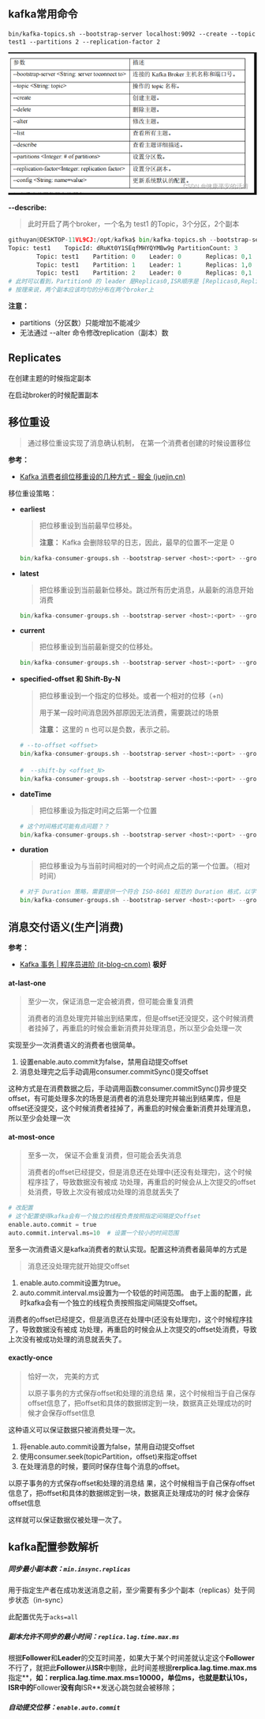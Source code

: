 ## kafka常用命令

```shell
bin/kafka-topics.sh --bootstrap-server localhost:9092 --create --topic test1 --partitions 2 --replication-factor 2
```

![tmp6D5D](../../../../resource/tmp6D5D.png)

**--describe:**

> 此时开启了两个broker，一个名为 test1 的Topic，3个分区，2个副本

```python
githuyan@DESKTOP-11VL9CJ:/opt/kafka$ bin/kafka-topics.sh --bootstrap-server localhost:9092 --describe
Topic: test1    TopicId: dRuKt0Y1SEqfMHYQYMBw9g PartitionCount: 3       ReplicationFactor: 2    Configs: segment.bytes=1073741824
        Topic: test1    Partition: 0    Leader: 0       Replicas: 0,1   Isr: 0,1
        Topic: test1    Partition: 1    Leader: 1       Replicas: 1,0   Isr: 1,0
        Topic: test1    Partition: 2    Leader: 0       Replicas: 0,1   Isr: 0,1
# 此时可以看到，Partition0 的 leader 是Replicas0,ISR顺序是 [Replicas0,Replicas1]
# 按理来说，两个副本应该均匀的分布在两个broker上
```





**注意：**

- partitions（分区数）只能增加不能减少
- 无法通过 --alter 命令修改replication（副本）数



## Replicates

在创建主题的时候指定副本

在启动broker的时候配置副本



## 移位重设

> 通过移位重设实现了消息确认机制， 在第一个消费者创建的时候设置移位

**参考：**

- [Kafka 消费者组位移重设的几种方式 - 掘金 (juejin.cn)](https://juejin.cn/post/7034447850066935844) 

移位重设策略：

- **earliest**

  > 把位移重设到当前最早位移处。
  >
  > **注意：**  Kafka 会删除较早的日志，因此，最早的位置不一定是 0

  ```python
  bin/kafka-consumer-groups.sh --bootstrap-server <host>:<port> --group <group_id> --reset-offsets --all-topics --to-earliest –execute
  ```

- **latest**

  > 把位移重设到当前最新位移处。跳过所有历史消息，从最新的消息开始消费

  ```python
  bin/kafka-consumer-groups.sh --bootstrap-server <host>:<port> --group <group_id> --reset-offsets --all-topics --to-latest –execute
  ```

- **current**

  > 把位移重设到当前最新提交的位移处。

  ```python
  bin/kafka-consumer-groups.sh --bootstrap-server <host>:<port> --group <group_id> --reset-offsets --all-topics --to-current –execute
  ```

- **specified-offset  和  Shift-By-N**

  > 把位移重设到一个指定的位移处。或者一个相对的位移（+n)
  >
  > 用于某一段时间消息因外部原因无法消费，需要跳过的场景
  >
  > **注意：** 这里的 n 也可以是负数，表示之前。

  ```python
  # --to-offset <offset>
  bin/kafka-consumer-groups.sh --bootstrap-server <host>:<port> --group <group_id> --reset-offsets --all-topics --to-offset 100 –execute
      
  #  --shift-by <offset_N>
  bin/kafka-consumer-groups.sh --bootstrap-server <host>:<port> --group <group_id> --reset-offsets --all-topics --to-shift-by -100 –execute
  ```

- **dateTime** 

  > 把位移重设为指定时间之后第一个位置

  ```python
  # 这个时间格式可能有点问题？？
  bin/kafka-consumer-groups.sh --bootstrap-server <host>:<port> --group <group_id> --reset-offsets --all-topics --to-datetime 2021-11-25T20:00:00.000 –execute
  ```

- **duration**

  > 把位移重设为与当前时间相对的一个时间点之后的第一个位置。（相对时间）

  ```python
  # 对于 Duration 策略，需要提供一个符合 ISO-8601 规范的 Duration 格式，以字母 P 开头，后面由 4 部分组成，即 D、H、M 和 S，分别表示天、小时、分钟和秒
  bin/kafka-consumer-groups.sh --bootstrap-server <host>:<port> --group <group_id> --reset-offsets --all-topics --by-duration PT0H30M0S –execute
  ```

## 消息交付语义(生产|消费)

**参考：**

- [Kafka 事务 | 程序员进阶 (it-blog-cn.com)](https://it-blog-cn.com/blogs/qmq/transaction.html) **极好**

#### at-last-one

> 至少一次，保证消息一定会被消费，但可能会重复消费
>
> 消费者的消息处理完并输出到结果库，但是offset还没提交，这个时候消费者挂掉了，再重启的时候会重新消费并处理消息，所以至少会处理一次

实现至少一次消费语义的消费者也很简单。

1. 设置enable.auto.commit为false，禁用自动提交offset
2. 消息处理完之后手动调用consumer.commitSync()提交offset

这种方式是在消费数据之后，手动调用函数consumer.commitSync()异步提交offset，有可能处理多次的场景是消费者的消息处理完并输出到结果库，但是offset还没提交，这个时候消费者挂掉了，再重启的时候会重新消费并处理消息，所以至少会处理一次

#### at-most-once

> 至多一次， 保证不会重复消费，但可能会丢失消息
>
> 消费者的offset已经提交，但是消息还在处理中(还没有处理完)，这个时候程序挂了，导致数据没有被成 功处理，再重启的时候会从上次提交的offset处消费，导致上次没有被成功处理的消息就丢失了

```python
# 改配置
# 这个配置使得kafka会有一个独立的线程负责按照指定间隔提交offset
enable.auto.commit = true
auto.commit.interval.ms=10  # 设置一个较小的时间范围
```

至多一次消费语义是kafka消费者的默认实现。配置这种消费者最简单的方式是

> 消息还没处理完就开始提交offset
>

1. enable.auto.commit设置为true。
2. auto.commit.interval.ms设置为一个较低的时间范围。
   由于上面的配置，此时kafka会有一个独立的线程负责按照指定间隔提交offset。

消费者的offset已经提交，但是消息还在处理中(还没有处理完)，这个时候程序挂了，导致数据没有被成 功处理，再重启的时候会从上次提交的offset处消费，导致上次没有被成功处理的消息就丢失了。

#### exactly-once

> 恰好一次， 完美的方式
>
> 以原子事务的方式保存offset和处理的消息结 果，这个时候相当于自己保存offset信息了，把offset和具体的数据绑定到一块，数据真正处理成功的时 候才会保存offset信息

这种语义可以保证数据只被消费处理一次。

1. 将enable.auto.commit设置为false，禁用自动提交offset
2. 使用consumer.seek(topicPartition，offset)来指定offset
3. 在处理消息的时候，要同时保存住每个消息的offset。

以原子事务的方式保存offset和处理的消息结 果，这个时候相当于自己保存offset信息了，把offset和具体的数据绑定到一块，数据真正处理成功的时 候才会保存offset信息

这样就可以保证数据仅被处理一次了。





## kafka配置参数解析

##### 同步最小副本数：`min.insync.replicas`

用于指定生产者在成功发送消息之前，至少需要有多少个副本（replicas）处于同步状态（in-sync）

此配置优先于`acks=all`

##### 副本允许不同步的最小时间：`replica.lag.time.max.ms`

根据**Follower**和**Leader**的交互时间差，如果大于某个时间差就认定这个**Follower**不行了，就把此**Follower**从**ISR**中剔除，此时间差根据**rerplica.lag.time.max.ms**指定**，**如：**rerplica.lag.time.max.ms**=10000，单位ms，也就是默认10s，**ISR**中的**Follower**没有向**ISR**发送心跳包就会被移除；

##### 自动提交位移：`enable.auto.commit`

